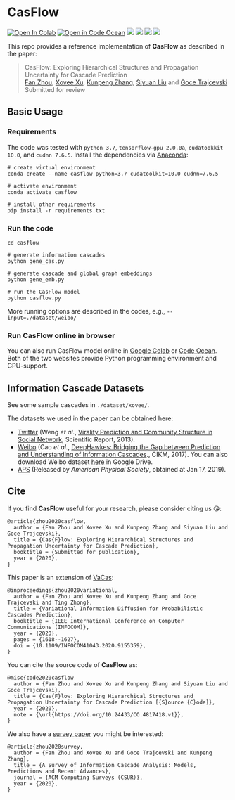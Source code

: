 # CasFlow

[![Open In Colab](https://colab.research.google.com/assets/colab-badge.svg)](https://colab.research.google.com/drive/19zQrAIo-yyfkH8m95UmdepzSryxHHs_a?usp=sharing)
[![Open in Code Ocean](https://codeocean.com/codeocean-assets/badge/open-in-code-ocean.svg)](https://codeocean.com/capsule/3470945/tree)
![](https://img.shields.io/badge/python-3.7-green)
![](https://img.shields.io/badge/tensorflow-2.0.0a-green)
![](https://img.shields.io/badge/cudatoolkit-10.0-green)
![](https://img.shields.io/badge/cudnn-7.6.5-green)

This repo provides a reference implementation of **CasFlow** as described in the paper:
> CasFlow: Exploring Hierarchical Structures and Propagation Uncertainty for Cascade Prediction  
> [Fan Zhou](https://dblp.org/pid/63/3122-2.html), [Xovee Xu](https://xovee.cn), [Kunpeng Zhang](http://www.terpconnect.umd.edu/~kpzhang/), [Siyuan Liu](https://scholar.google.com/citations?user=Uhvt7OIAAAAJ&hl=en) and [Goce Trajcevski](https://dblp.org/pid/66/974.html)  
> Submitted for review  

## Basic Usage

### Requirements

The code was tested with `python 3.7`, `tensorflow-gpu 2.0.0a`, `cudatookkit 10.0`, and `cudnn 7.6.5`. Install the dependencies via [Anaconda](https://www.anaconda.com/):

```shell
# create virtual environment
conda create --name casflow python=3.7 cudatoolkit=10.0 cudnn=7.6.5

# activate environment
conda activate casflow

# install other requirements
pip install -r requirements.txt
```

### Run the code
```shell
cd casflow

# generate information cascades
python gene_cas.py

# generate cascade and global graph embeddings 
python gene_emb.py

# run the CasFlow model
python casflow.py
```
More running options are described in the codes, e.g., `--input=./dataset/weibo/`

### Run CasFlow online in browser

You can also run CasFlow model online in [Google Colab](https://colab.research.google.com/drive/19zQrAIo-yyfkH8m95UmdepzSryxHHs_a?usp=sharing) or [Code Ocean](https://codeocean.com/capsule/3470945/tree). Both of the two websites provide Python programming environment and GPU-support. 

## Information Cascade Datasets

See some sample cascades in `./dataset/xovee/`.

The datasets we used in the paper can be obtained here:

- [Twitter](http://carl.cs.indiana.edu/data/#virality2013) (Weng *et al.*, [Virality Prediction and Community Structure in Social Network](https://www.nature.com/articles/srep02522), Scientific Report, 2013).
- [Weibo](https://github.com/CaoQi92/DeepHawkes) (Cao *et al.*, [DeepHawkes: Bridging the Gap between 
Prediction and Understanding of Information Cascades](https://dl.acm.org/doi/10.1145/3132847.3132973)., CIKM, 2017). You can also download Weibo dataset [here](https://drive.google.com/file/d/1fgkLeFRYQDQOKPujsmn61sGbJt6PaERF/view?usp=sharing) in Google Drive.  
- [APS](https://journals.aps.org/datasets) (Released by *American Physical Society*, obtained at Jan 17, 2019). 

## Cite

If you find **CasFlow** useful for your research, please consider citing us 😘:

    @article{zhou2020casflow,  
      author = {Fan Zhou and Xovee Xu and Kunpeng Zhang and Siyuan Liu and Goce Trajcevski},  
      title = {Cas{F}low: Exploring Hierarchical Structures and Propagation Uncertainty for Cascade Prediction},
      booktitle = {Submitted for publication},
      year = {2020}, 
    }

    
This paper is an extension of [VaCas](https://doi.org/10.1109/INFOCOM41043.2020.9155349):

    @inproceedings{zhou2020variational,
      author = {Fan Zhou and Xovee Xu and Kunpeng Zhang and Goce Trajcevski and Ting Zhong},
      title = {Variational Information Diffusion for Probabilistic Cascades Prediction}, 
      booktitle = {IEEE International Conference on Computer Communications (INFOCOM)},
      year = {2020},
      pages = {1618--1627},
      doi = {10.1109/INFOCOM41043.2020.9155359},
    }
    
You can cite the source code of **CasFlow** as:

    @misc{code2020casflow
      author = {Fan Zhou and Xovee Xu and Kunpeng Zhang and Siyuan Liu and Goce Trajcevski}, 
      title = {Cas{F}low: Exploring Hierarchical Structures and Propagation Uncertainty for Cascade Prediction [{S}ource {C}ode]}, 
      year = {2020}, 
      note = {\url{https://doi.org/10.24433/CO.4817418.v1}},
    }
    
We also have a [survey paper](https://arxiv.org/abs/2005.11041) you might be interested:

    @article{zhou2020survey,
      author = {Fan Zhou and Xovee Xu and Goce Trajcevski and Kunpeng Zhang}, 
      title = {A Survey of Information Cascade Analysis: Models, Predictions and Recent Advances}, 
      journal = {ACM Computing Surveys (CSUR)}, 
      year = {2020},
    }
